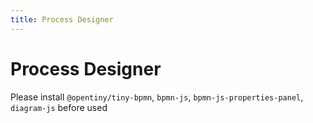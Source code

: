 ```yaml
---
title: Process Designer
---
```


# Process Designer

Please install `@opentiny/tiny-bpmn`, `bpmn-js`, `bpmn-js-properties-panel`, `diagram-js` before used
